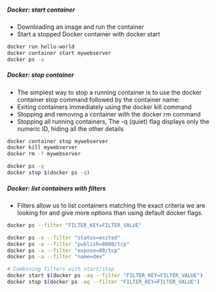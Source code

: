 ##### Docker: start container
- Downloading an image and run the container
- Start a stopped Docker container with docker start
``````sh
docker run hello-world
docker container start mywebserver
docker ps -a

``````
##### Docker: stop container
- The simplest way to stop a running container is to use the docker container stop command followed by the container name:
- Exiting containers immediately using the docker kill command
-  Stopping and removing a container with the docker rm command
-  Stopping all running containers, The -q (quiet) flag displays only the numeric ID, hiding all the other details
``````sh
docker container stop mywebserver
docker kill mywebserver
docker rm -f mywebserver

docker ps -q
docker stop $(docker ps -q)
``````
##### Docker: list containers with filters
-  Filters allow us to list containers matching the exact criteria we are looking for and give more options than using default docker flags.
``````sh
docker ps --filter "FILTER_KEY=FILTER_VALUE"

docker ps -a --filter "status=exited"
docker ps -a --filter "publish=8080/tcp"
docker ps -a --filter "expose=80/tcp"
docker ps -a --filter "name=dev"

# Combining filters with start/stop
docker start $(docker ps -aq --filter "FILTER_KEY=FILTER_VALUE")
docker stop $(docker ps -aq --filter "FILTER_KEY=FILTER_VALUE")
``````
